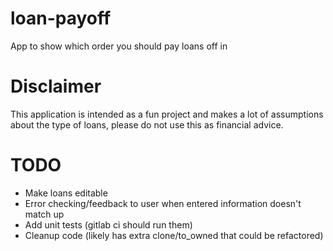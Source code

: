 # loan-payoff

App to show which order you should pay loans off in

# Disclaimer

This application is intended as a fun project and makes a lot of assumptions about the type of loans, please do not use this as financial advice.

# TODO
- Make loans editable
- Error checking/feedback to user when entered information doesn't match up
- Add unit tests (gitlab ci should run them)
- Cleanup code (likely has extra clone/to_owned that could be refactored)
